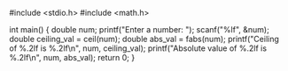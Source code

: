 #include <stdio.h>
#include <math.h>

int main() {
    double num;
    printf("Enter a number: ");
    scanf("%lf", &num);
    double ceiling_val = ceil(num);
    double abs_val = fabs(num);
    printf("Ceiling of %.2lf is %.2lf\n", num, ceiling_val);
    printf("Absolute value of %.2lf is %.2lf\n", num, abs_val);
    return 0;
}
